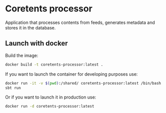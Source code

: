 Coretents processor
============================

Application that processes contents from feeds, generates metadata and stores it in the database.

## Launch with docker

Build the image:

```bash
docker build -t coretents-processor:latest .
```

If you want to launch the container for developing purposes use:

```bash
docker run -it -v $(pwd):/shared/ coretents-processor:latest /bin/bash
sbt run
```

Or if you want to launch it in production use:

```bash
docker run -d coretents-processor:latest
```
